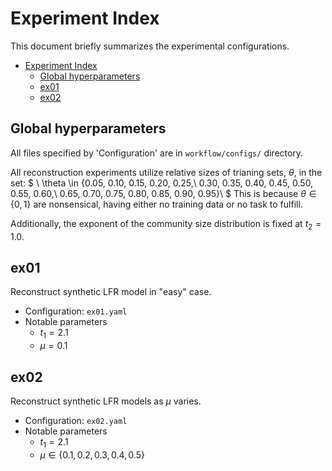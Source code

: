 # Experiment Index

This document briefly summarizes the experimental configurations.

- [Experiment Index](#experiment-index)
  - [Global hyperparameters](#global-hyperparameters)
  - [ex01](#ex01)
  - [ex02](#ex02)

## Global hyperparameters

All files specified by 'Configuration' are in `workflow/configs/` directory.

All reconstruction experiments utilize relative sizes of trianing sets, $\theta$, in the set:
$
    \\
    \theta \in \{0.05, 0.10, 0.15, 0.20, 0.25,\\
    0.30, 0.35, 0.40, 0.45, 0.50, 0.55, 0.60,\\
    0.65, 0.70, 0.75, 0.80, 0.85, 0.90, 0.95\}\\
$
This is because $\theta \in \{0,1\}$ are nonsensical, having either no training data or no task to fulfill.

Additionally, the exponent of the community size distribution is fixed at $t_2 = 1.0$.

## ex01

Reconstruct synthetic LFR model in "easy" case.

- Configuration: `ex01.yaml`
- Notable parameters
  - $t_1 = 2.1$
  - $\mu = 0.1$

## ex02

Reconstruct synthetic LFR models as $\mu$ varies.

- Configuration: `ex02.yaml`
- Notable parameters
  - $t_1 = 2.1$
  - $\mu \in \{0.1, 0.2, 0.3, 0.4, 0.5\}$

